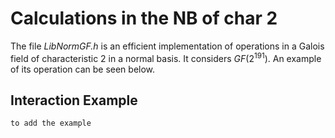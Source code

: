 # Calculations in the NB of char 2 

The file *LibNormGF.h* is an efficient implementation of operations in a Galois field of characteristic 2 in a normal basis. It considers $GF(2^{191})$. An example of its operation can be seen below. 

## Interaction Example 

```
to add the example
```
